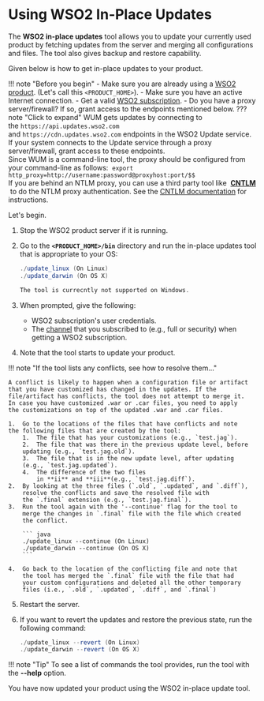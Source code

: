 
# Using WSO2 In-Place Updates
The **WSO2 in-place updates** tool allows you to update your currently
used product by fetching updates from the server and merging all
configurations and files. The tool also gives backup and restore
capability.

Given below is how to get in-place updates to your product.

!!! note "Before you begin"
        -   Make sure you are already using a [WSO2
            product](https://wso2.com/platform). (Let's call this
            `<PRODUCT_HOME>`).
	-   Make sure you have an active Internet connection.
	-   Get a valid [WSO2 subscription](https://wso2.com/subscription).
	-   Do you have a proxy server/firewall? If so, grant access to the
            endpoints mentioned below.
??? note "Click to expand"
	   WUM gets updates by connecting to the `https://api.updates.wso2.com`
            and `https://cdn.updates.wso2.com` endpoints in the WSO2 Update
            service. If your system connects to the Update service through
            a proxy server/firewall, grant access to these endpoints.  
            Since WUM is a command-line tool, the proxy should be configured
            from your command-line as follows: 
            ```
            export http_proxy=http://username:password@proxyhost:port/$$
            ```            
            If you are behind an NTLM proxy, you can use a third party tool like             **[CNTLM](http://cntlm.sourceforge.net/)**  to do the NTLM proxy authentication. See the [CNTLM
            documentation](http://cntlm.sourceforge.net/) for instructions.

Let's begin.

1.  Stop the WSO2 product server if it is running.

2.  Go to the **`<PRODUCT_HOME>/bin`** directory and run the in-place
    updates tool that is appropriate to your OS:

    ``` java
    ./update_linux (On Linux)
    ./update_darwin (On OS X)

    The tool is currecntly not supported on Windows.
    ```

3.  When prompted, give the following:
    -   WSO2 subscription's user credentials.
    -   The [channel](Introduction_103318227.html#Introduction-channel) that
        you subscribed to (e.g., full or security) when getting a WSO2
        subscription.
4.  Note that the tool starts to update your product.

!!! note "If the tool lists any conflicts, see how to resolve them..."

    A conflict is likely to happen when a configuration file or artifact
    that you have customized has changed in the updates. If the
    file/artifact has conflicts, the tool does not attempt to merge it.
    In case you have customized .war or .car files, you need to apply
    the customizations on top of the updated .war and .car files.

	1.  Go to the locations of the files that have conflicts and note
    the following files that are created by the tool:  
    	1.  The file that has your customizations (e.g., `test.jag`).
    	2.  The file that was there in the previous update level, before
        updating (e.g., `test.jag.old`).
    	3.  The file that is in the new update level, after updating
        (e.g., `test.jag.updated`).
    	4.  The difference of the two files
            in **ii** and **iii**(e.g., `test.jag.diff`).
    2.  By looking at the three files (`.old`, `.updated`, and `.diff`),
        resolve the conflicts and save the resolved file with
        the `.final` extension (e.g., `test.jag.final`). 
    3.  Run the tool again with the '--continue' flag for the tool to
        merge the changes in `.final` file with the file which created
        the conflict.

        ``` java
        ./update_linux --continue (On Linux)
        ./update_darwin --continue (On OS X)
        ```

    4.  Go back to the location of the conflicting file and note that
        the tool has merged the `.final` file with the file that had
        your custom configurations and deleted all the other temporary
        files (i.e., `.old`, `.updated`, `.diff`, and `.final`)


5.  Restart the server.

6.  If you want to revert the updates and restore the previous state,
    run the following command:
    ``` java
    ./update_linux --revert (On Linux)
    ./update_darwin --revert (On OS X)
    ```    

!!! note "Tip" 
    To see a list of commands the tool provides, run the tool with 
    the **--help** option.

You have now updated your product using the WSO2 in-place update tool.
